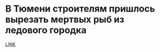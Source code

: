 # В Тюмени строителям пришлось вырезать мертвых рыб из ледового городка



[LINK](https://varlamov.ru/3726554.html)